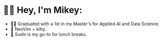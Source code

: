 # 👋🏽 Hey, I'm Mikey:

- 🧑‍🎓 Graduated with a 1st in my Master's for Applied AI and Data Science.
- 💖 NeoVim + kitty.
- 🍣 Sushi is my go-to for lunch breaks.

